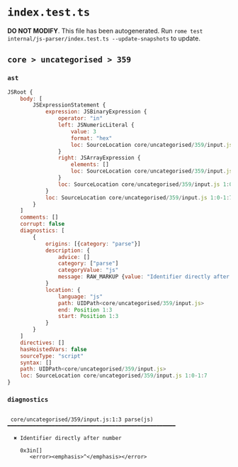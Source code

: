 # `index.test.ts`

**DO NOT MODIFY**. This file has been autogenerated. Run `rome test internal/js-parser/index.test.ts --update-snapshots` to update.

## `core > uncategorised > 359`

### `ast`

```javascript
JSRoot {
	body: [
		JSExpressionStatement {
			expression: JSBinaryExpression {
				operator: "in"
				left: JSNumericLiteral {
					value: 3
					format: "hex"
					loc: SourceLocation core/uncategorised/359/input.js 1:0-1:3
				}
				right: JSArrayExpression {
					elements: []
					loc: SourceLocation core/uncategorised/359/input.js 1:5-1:7
				}
				loc: SourceLocation core/uncategorised/359/input.js 1:0-1:7
			}
			loc: SourceLocation core/uncategorised/359/input.js 1:0-1:7
		}
	]
	comments: []
	corrupt: false
	diagnostics: [
		{
			origins: [{category: "parse"}]
			description: {
				advice: []
				category: ["parse"]
				categoryValue: "js"
				message: RAW_MARKUP {value: "Identifier directly after number"}
			}
			location: {
				language: "js"
				path: UIDPath<core/uncategorised/359/input.js>
				end: Position 1:3
				start: Position 1:3
			}
		}
	]
	directives: []
	hasHoistedVars: false
	sourceType: "script"
	syntax: []
	path: UIDPath<core/uncategorised/359/input.js>
	loc: SourceLocation core/uncategorised/359/input.js 1:0-1:7
}
```

### `diagnostics`

```

 core/uncategorised/359/input.js:1:3 parse(js) ━━━━━━━━━━━━━━━━━━━━━━━━━━━━━━━━━━━━━━━━━━━━━━━━━━━━━

  ✖ Identifier directly after number

    0x3in[]
       <error><emphasis>^</emphasis></error>


```
